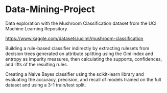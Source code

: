 # Data-Mining-Project
Data exploration with the Mushroom Classification dataset from the UCI Machine Learning Repository

https://www.kaggle.com/datasets/uciml/mushroom-classification

Building a rule-based classifier indirectly by extracting rulesets from decision trees generated on attribute splitting using the Gini index and entropy as impurity measures, then calculating the supports, confidences, and lifts of the resulting rules.

Creating a Naive Bayes classifier using the scikit-learn library and evaluating the accuracy, precision, and recall of models trained on the full dataset and using a 3-1 train/test split.
